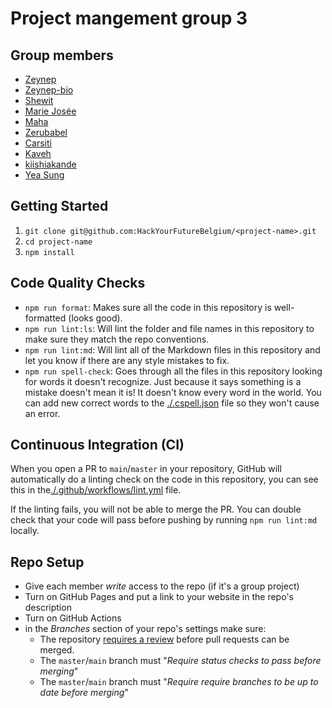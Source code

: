 # Project mangement group 3

<!-- describe your project -->

## Group members

- [Zeynep](https://github.com/Melati5)
- [Zeynep-bio](best-team-3/zeynep.md)
- [Shewit](https://github.com/Shewitttt)
- [Marie Josée](https://github.com/Ufitamahoro)
- [Maha](https://github.com/MahaLubbad)
- [Zerubabel](https://github.com/zerubabel4)
- [Carsiti](https://github.com/lab-brussels-1/home/blob/main/student-bios/Carsiti.md)
- [Kaveh](https://github.com/KavehMrh)
- [kiishiakande](https://github.com/kiishiakande)
- [Yea Sung](https://github.com/yeasung240)

## Getting Started

<!-- a guide to using this repository -->

1. `git clone git@github.com:HackYourFutureBelgium/<project-name>.git`
2. `cd project-name`
3. `npm install`

## Code Quality Checks

- `npm run format`: Makes sure all the code in this repository is well-formatted
  (looks good).
- `npm run lint:ls`: Will lint the folder and file names in this repository to
  make sure they match the repo conventions.
- `npm run lint:md`: Will lint all of the Markdown files in this repository and
  let you know if there are any style mistakes to fix.
- `npm run spell-check`: Goes through all the files in this repository looking
  for words it doesn't recognize. Just because it says something is a mistake
  doesn't mean it is! It doesn't know every word in the world. You can add new
  correct words to the [./.cspell.json](./.cspell.json) file so they won't cause
  an error.

## Continuous Integration (CI)

When you open a PR to `main`/`master` in your repository, GitHub will
automatically do a linting check on the code in this repository, you can see
this in the[./.github/workflows/lint.yml](./.github/workflows/lint.yml) file.

If the linting fails, you will not be able to merge the PR. You can double check
that your code will pass before pushing by running `npm run lint:md` locally.

## Repo Setup

- Give each member _write_ access to the repo (if it's a group project)
- Turn on GitHub Pages and put a link to your website in the repo's description
- Turn on GitHub Actions
- in the _Branches_ section of your repo's settings make sure:
  - The repository
    [requires a review](https://github.blog/2018-03-23-require-multiple-reviewers/)
    before pull requests can be merged.
  - The `master`/`main` branch must "_Require status checks to pass before
    merging_"
  - The `master`/`main` branch must "_Require require branches to be up to date
    before merging_"
